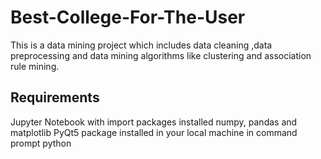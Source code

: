 # Best-College-For-The-User
This is a data mining project which includes data cleaning ,data preprocessing and data mining algorithms like clustering and association rule mining.

## Requirements
Jupyter Notebook with import packages installed numpy, pandas and matplotlib
PyQt5 package installed in your local machine in command prompt python
